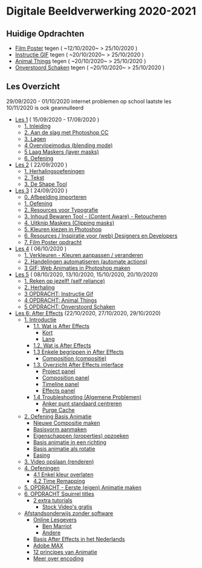 # Digitale Beeldverwerking 2020-2021

## Huidige Opdrachten

- [Film Poster](https://goldflow.github.io/photoshop-courses/film-poster) tegen ( ~12/10/2020~ > 25/10/2020 )
- [Instructie GIF](https://github.com/Goldflow/photoshop-courses/tree/master/les5#3-opdracht-instructie-gif) tegen ( ~20/10/2020~ > 25/10/2020 )
- [Animal Things](https://goldflow.github.io/photoshop-courses/animal-things) tegen ( ~20/10/2020~ > 25/10/2020 )
- [Onverstoord Schaken](https://goldflow.github.io/photoshop-courses/chess-focus/) tegen ( ~20/10/2020~ > 25/10/2020 )

## Les Overzicht

29/09/2020 - 01/10/2020 internet problemen op school
laatste les 10/11/2020 is ook geannulleerd

- [Les 1](https://goldflow.github.io/photoshop-courses/les1) ( 15/09/2020 - 17/09/2020 )
  * [1. Inleiding](https://goldflow.github.io/photoshop-courses/les1#1-inleiding)
  * [2. Aan de slag met Photoshop CC](https://goldflow.github.io/photoshop-courses/les1#2-aan-de-slag-met-photoshop-cc)
  * [3. Lagen](https://goldflow.github.io/photoshop-courses/les1#3-lagen)
  * [4 Overvloeimodus (blending mode)](https://goldflow.github.io/photoshop-courses/les1#4-overvloeimodus-blending-mode)
  * [5 Laag Maskers (layer masks)](https://goldflow.github.io/photoshop-courses/les1#5-laag-maskers--layer-masks-)
  * [6. Oefening](https://goldflow.github.io/photoshop-courses/les1#-muscle--6-oefening)
- [Les 2](https://goldflow.github.io/photoshop-courses/les2) ( 22/09/2020 )
  * [1. Herhalingsoefeningen](https://goldflow.github.io/photoshop-courses/les2#1-herhalingsoefeningen)
  * [2. Tekst](https://goldflow.github.io/photoshop-courses/les2#2-tekst)
  * [3. De Shape Tool](https://goldflow.github.io/photoshop-courses/les2#3-de-shape-tool)
- [Les 3](https://goldflow.github.io/photoshop-courses/les3) ( 24/09/2020 )
  * [0. Afbeelding importeren](https://goldflow.github.io/photoshop-courses/les3#0-afbeelding-importeren)
  * [1. Oefening](https://goldflow.github.io/photoshop-courses/les3#1-oefening)
  * [2. Resources voor Typografie](https://goldflow.github.io/photoshop-courses/les3#2-resources-voor-typografie)
  * [3. Inhoud Bewaren Tool - (Content Aware) - Retoucheren](https://goldflow.github.io/photoshop-courses/les3#3-inhoud-bewaren-tool-en-retoucheren)
  * [4. Uitknip Maskers (Clipping masks)](https://goldflow.github.io/photoshop-courses/les3#4-uitknip-maskers)
  * [5. Kleuren kiezen in Photoshop](https://goldflow.github.io/photoshop-courses/les3#5-kleuren-kiezen-in-photoshop)
  * [6. Resources / Inspiratie voor (web) Designers en Developers](https://goldflow.github.io/photoshop-courses/les3#6-resources-inspiratie-voor-designers-en-developers)
  * [7. Film Poster opdracht](https://goldflow.github.io/photoshop-courses/les3#7-film-poster-opdracht)
- [Les 4](https://goldflow.github.io/photoshop-courses/les4) ( 06/10/2020 )
  * [1. Verkleuren - Kleuren aanpassen / veranderen](https://goldflow.github.io/photoshop-courses/les4#1-verkleuren)
  * [2. Handelingen automatiseren (automate actions)](https://goldflow.github.io/photoshop-courses/les4#2-handelingen-automatiseren)
  * [3 GIF: Web Animaties in Photoshop maken](https://goldflow.github.io/photoshop-courses/les4#3-gif--web-animaties-in-photoshop-maken)
- [Les 5](https://goldflow.github.io/photoshop-courses/les5) ( 08/10/2020, 13/10/2020, 15/10/2020, 20/10/2020)
  * [1. Reken op jezelf! (self reliance)](https://goldflow.github.io/photoshop-courses/les5#1-reken-op-jezelf-self-reliance)
  * [2. Herhaling](https://goldflow.github.io/photoshop-courses/les5#2-herhaling)
  * [3 OPDRACHT: Instructie Gif](https://goldflow.github.io/photoshop-courses/les5#3-opdracht-instructie-gif)
  * [4 OPDRACHT: Animal Things](https://goldflow.github.io/photoshop-courses/les5#4-opdracht-animal-things)
  * [5 OPDRACHT: Onverstoord Schaken](https://goldflow.github.io/photoshop-courses/les5#5-opdracht-onverstoord-schaken)
 - [Les 6: After Effects](https://goldflow.github.io/photoshop-courses/les6#les-6--after-effects) (22/10/2020, 27/10/2020, 29/10/2020)
   * [1. Introductie](https://goldflow.github.io/photoshop-courses/les6#1-introductie)
     + [1.1. Wat is After Effects](https://goldflow.github.io/photoshop-courses/les6#11-wat-is-after-effects)
       - [Kort](https://goldflow.github.io/photoshop-courses/les6#kort)
       - [Lang](https://goldflow.github.io/photoshop-courses/les6#lang)
     + [1.2. Wat is After Effects](https://goldflow.github.io/photoshop-courses/les6#12-wat-is-after-effects)
     + [1.3 Enkele begrippen in After Effects](https://goldflow.github.io/photoshop-courses/les6#13-enkele-begrippen-in-after-effects)
       - [Composition (compositie)](https://goldflow.github.io/photoshop-courses/les6#composition--compositie-)
     + [1.3. Overzicht After Effects interface](https://goldflow.github.io/photoshop-courses/les6#13-overzicht-after-effects-interface)
       - [Project panel](https://goldflow.github.io/photoshop-courses/les6#project-panel)
       - [Composition panel](https://goldflow.github.io/photoshop-courses/les6#composition-panel)
       - [Timeline panel](https://goldflow.github.io/photoshop-courses/les6#timeline-panel)
       - [Effects panel](https://goldflow.github.io/photoshop-courses/les6#effects-panel)
     + [1.4 Troubleshooting (Algemene Problemen)](https://goldflow.github.io/photoshop-courses/les6#14-troubleshooting--algemene-problemen-)
       - [Anker punt standaard centreren](https://goldflow.github.io/photoshop-courses/les6#anker-punt-standaard-centreren)
       - [Purge Cache](https://goldflow.github.io/photoshop-courses/les6#purge-cache)
   * [2. Oefening Basis Animatie](https://goldflow.github.io/photoshop-courses/les6#2-oefening-basis-animatie)
     + [Nieuwe Compositie maken](https://goldflow.github.io/photoshop-courses/les6#nieuwe-compositie-maken)
     + [Basisvorm aanmaken](https://goldflow.github.io/photoshop-courses/les6#basisvorm-aanmaken)
     + [Eigenschappen (properties) opzoeken](https://goldflow.github.io/photoshop-courses/les6#eigenschappen--properties--opzoeken)
     + [Basis animatie in een richting](https://goldflow.github.io/photoshop-courses/les6#basis-animatie-in-een-richting)
     + [Basis animatie als rotatie](https://goldflow.github.io/photoshop-courses/les6#basis-animatie-als-rotatie)
     + [Easing](https://goldflow.github.io/photoshop-courses/les6#easing)
   * [3. Video opslaan (renderen)](https://goldflow.github.io/photoshop-courses/les6#3-video-opslaan--renderen-)
   * [4. Oefeningen](https://goldflow.github.io/photoshop-courses/les6#4-oefeningen)
     + [4.1 Enkel kleur overlaten](https://goldflow.github.io/photoshop-courses/les6#41-enkel-kleur-overlaten)
     + [4.2 Time Remapping](https://goldflow.github.io/photoshop-courses/les6#42-time-remapping)
   * [5. OPDRACHT - Eerste (eigen) Animatie maken](https://goldflow.github.io/photoshop-courses/les6#5-opdracht---eerste--eigen--animatie-maken)
   * [6. OPDRACHT Squirrel titles](https://goldflow.github.io/photoshop-courses/les6#6-opdracht-squirrel-titles)
     + [2 extra tutorials](https://goldflow.github.io/photoshop-courses/les6#2-extra-tutorials)
       - [Stock Video's gratis](https://goldflow.github.io/photoshop-courses/les6#stock-video-s-gratis)
   * [Afstandsonderwijs zonder software](https://goldflow.github.io/photoshop-courses/les6#afstandsonderwijs-zonder-software)
     + [Online Lesgevers](https://goldflow.github.io/photoshop-courses/les6#online-lesgevers)
       - [Ben Marriot](https://goldflow.github.io/photoshop-courses/les6#ben-marriot)
       - [Andere](https://goldflow.github.io/photoshop-courses/les6#andere)
     + [Basis After Effects in het Nederlands](https://goldflow.github.io/photoshop-courses/les6#basis-after-effects-in-het-nederlands)
     + [Adobe MAX](https://goldflow.github.io/photoshop-courses/les6#adobe-max)
     + [12 principes van Animatie](https://goldflow.github.io/photoshop-courses/les6#12-principes-van-animatie)
     + [Meer over encoding](https://goldflow.github.io/photoshop-courses/les6#meer-over-encoding)

